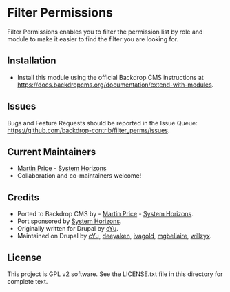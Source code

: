 Filter Permissions
========
Filter Permissions enables you to filter the permission list by role and module 
to make it easier to find the filter you are looking for.

Installation
------------

- Install this module using the official Backdrop CMS instructions at
  https://docs.backdropcms.org/documentation/extend-with-modules.


Issues
------

Bugs and Feature Requests should be reported in the Issue Queue:
https://github.com/backdrop-contrib/filter_perms/issues.


Current Maintainers
-------------------
- [Martin Price](https://github.com/yorkshire-pudding) - [System Horizons](https://www.systemhorizons.co.uk)
- Collaboration and co-maintainers welcome!

Credits
-------
- Ported to Backdrop CMS by - [Martin Price](https://github.com/yorkshire-pudding) - [System Horizons](https://www.systemhorizons.co.uk).
- Port sponsored by [System Horizons](https://www.systemhorizons.co.uk).
- Originally written for Drupal by [cYu](https://www.drupal.org/u/cyu).
- Maintained on Drupal by [cYu](https://www.drupal.org/u/cyu), 
[deeyaken](https://www.drupal.org/u/deekayen),
[ivagold](https://www.drupal.org/u/ivagold),
[mgbellaire](https://www.drupal.org/u/mgbellaire),
[willzyx](https://www.drupal.org/u/willzyx).

License
-------

This project is GPL v2 software.
See the LICENSE.txt file in this directory for complete text.